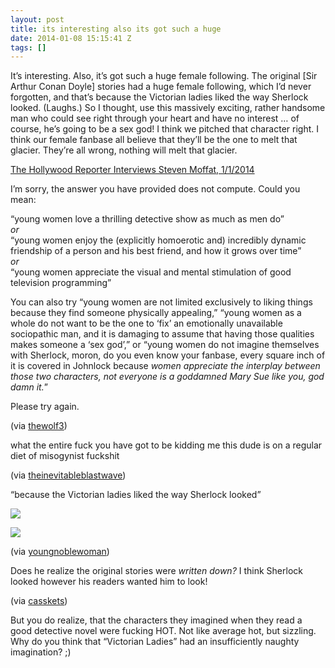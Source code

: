 ```yaml
---
layout: post
title: its interesting also its got such a huge
date: 2014-01-08 15:15:41 Z
tags: []
---
```

It’s interesting. Also, it’s got such a huge female following. The original \[Sir Arthur Conan Doyle\] stories had a huge female following, which I’d never forgotten, and that’s because the Victorian ladies liked the way Sherlock looked. (Laughs.) So I thought, use this massively exciting, rather handsome man who could see right through your heart and have no interest … of course, he’s going to be a sex god! I think we pitched that character right. I think our female fanbase all believe that they’ll be the one to melt that glacier. They’re all wrong, nothing will melt that glacier.

[The Hollywood Reporter Interviews Steven Moffat, 1/1/2014](http://www.hollywoodreporter.com/live-feed/sherlock-season-3-preview-steven-667990)

I’m sorry, the answer you have provided does not compute. Could you mean:  
  
“young women love a thrilling detective show as much as men do”  
_or_  
“young women enjoy the (explicitly homoerotic and) incredibly dynamic friendship of a person and his best friend, and how it grows over time”  
_or_  
“young women appreciate the visual and mental stimulation of good television programming”

You can also try “young women are not limited exclusively to liking things because they find someone physically appealing,” “young women as a whole do not want to be the one to ‘fix’ an emotionally unavailable sociopathic man, and it is damaging to assume that having those qualities makes someone a ‘sex god’,” or “young women do not imagine themselves with Sherlock, moron, do you even know your fanbase, every square inch of it is covered in Johnlock because _women appreciate the interplay between those two characters, not everyone is a goddamned Mary Sue like you, god damn it._”

Please try again.

(via [thewolf3](http://thewolf3.tumblr.com/))

what the entire fuck you have got to be kidding me this dude is on a regular diet of misogynist fuckshit

(via [theinevitableblastwave](http://theinevitableblastwave.tumblr.com/))

“because the Victorian ladies liked the way Sherlock looked”

![](http://stream1.gifsoup.com/view/34618/pug-head-tilt-o.gif)

![](http://imgs.xkcd.com/comics/wikipedian_protester.png)

(via [youngnoblewoman](http://youngnoblewoman.tumblr.com/))

Does he realize the original stories were _written down?_ I think Sherlock looked however his readers wanted him to look!

(via [casskets](http://casskets.tumblr.com/))

But you do realize, that the characters they imagined when they read a good detective novel were fucking HOT. Not like average hot, but sizzling. Why do you think that “Victorian Ladies” had an insufficiently naughty imagination? ;)

